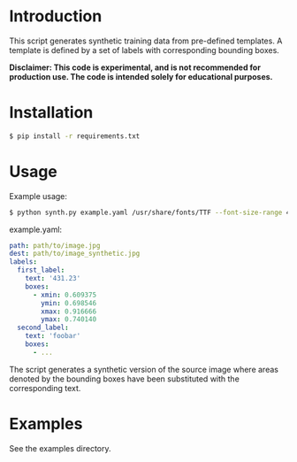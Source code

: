 # Introduction

This script generates synthetic training data from pre-defined templates. A template is defined by a set of labels with corresponding bounding boxes.

**Disclaimer: This code is experimental, and is not recommended for production use. The code is intended solely for educational purposes.**

# Installation
``` bash
$ pip install -r requirements.txt
```

# Usage
Example usage:
``` bash
$ python synth.py example.yaml /usr/share/fonts/TTF --font-size-range 40:60
```

example.yaml:
``` yaml
path: path/to/image.jpg
dest: path/to/image_synthetic.jpg
labels:
  first_label:
    text: '431.23'
    boxes:
      - xmin: 0.609375
        ymin: 0.698546
        xmax: 0.916666
        ymax: 0.740140
  second_label:
    text: 'foobar'
    boxes:
      - ...
```

The script generates a synthetic version of the source image where areas denoted by the bounding boxes have been substituted with the corresponding text.

# Examples
See the examples directory.
